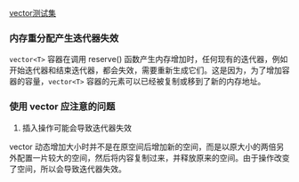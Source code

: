 
[vector测试集](02_Vector/README.md)

### 内存重分配产生迭代器失效

`vector<T>` 容器在调用 reserve() 函数产生内存增加时，任何现有的迭代器，例如开始迭代器和结束迭代器，都会失效，需要重新生成它们。这是因为，为了增加容器的容量，`vector<T>` 容器的元素可以已经被复制或移到了新的内存地址。

### 使用 vector 应注意的问题

1. 插入操作可能会导致迭代器失效

vector 动态增加大小时并不是在原空间后增加新的空间，而是以原大小的两倍另外配置一片较大的空间，然后将内容复制过来，并释放原来的空间。由于操作改变了空间，所以会导致迭代器失效。

